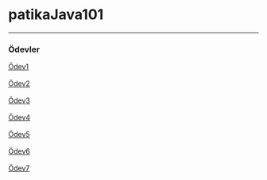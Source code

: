 # patikaJava101
---------------------------------------------------------------------------------
### Ödevler
[Ödev1](https://github.com/frattshn/patikaJava101/blob/main/Odev1.java) <br><br>
[Ödev2](https://github.com/frattshn/patikaJava101/blob/main/Odev2.java) <br><br>
[Ödev3](https://github.com/frattshn/patikaJava101/blob/main/Odev3.java) <br><br>
[Ödev4](https://github.com/frattshn/patikaJava101/blob/main/Odev4.java) <br><br>
[Ödev5](https://github.com/frattshn/patikaJava101/blob/main/Odev5.java) <br><br>
[Ödev6](https://github.com/frattshn/patikaJava101/blob/main/Odev6.java) <br><br>
[Ödev7](https://github.com/frattshn/patikaJava101/blob/main/Odev7.java) <br><br>

